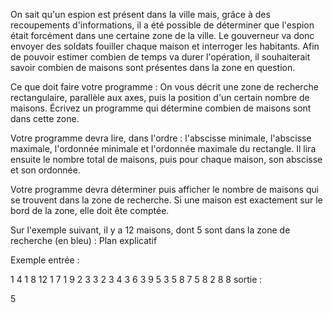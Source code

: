 On sait qu'un espion est présent dans la ville mais, grâce à des recoupements d'informations, il a été possible de déterminer que l'espion était forcément dans une certaine zone de la ville. Le gouverneur va donc envoyer des soldats fouiller chaque maison et interroger les habitants. Afin de pouvoir estimer combien de temps va durer l'opération, il souhaiterait savoir combien de maisons sont présentes dans la zone en question.

Ce que doit faire votre programme :
On vous décrit une zone de recherche rectangulaire, parallèle aux axes, puis la position d'un certain nombre de maisons. Écrivez un programme qui détermine combien de maisons sont dans cette zone.

Votre programme devra lire, dans l'ordre : l'abscisse minimale, l'abscisse maximale, l'ordonnée minimale et l'ordonnée maximale du rectangle. Il lira ensuite le nombre total de maisons, puis pour chaque maison, son abscisse et son ordonnée.

Votre programme devra déterminer puis afficher le nombre de maisons qui se trouvent dans la zone de recherche. Si une maison est exactement sur le bord de la zone, elle doit ête comptée.

Sur l'exemple suivant, il y a 12 maisons, dont 5 sont dans la zone de recherche (en bleu) :
Plan explicatif

Exemple
entrée :

1
4
1
8
12
1
7
1
9
2
3
3
2
3
4
3
6
3
9
5
3
5
8
7
5
8
2
8
8
sortie :

5